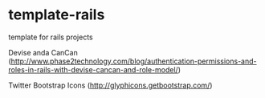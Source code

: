 template-rails
==============

template for rails projects

Devise anda CanCan (http://www.phase2technology.com/blog/authentication-permissions-and-roles-in-rails-with-devise-cancan-and-role-model/)

Twitter Bootstrap Icons (http://glyphicons.getbootstrap.com/)

